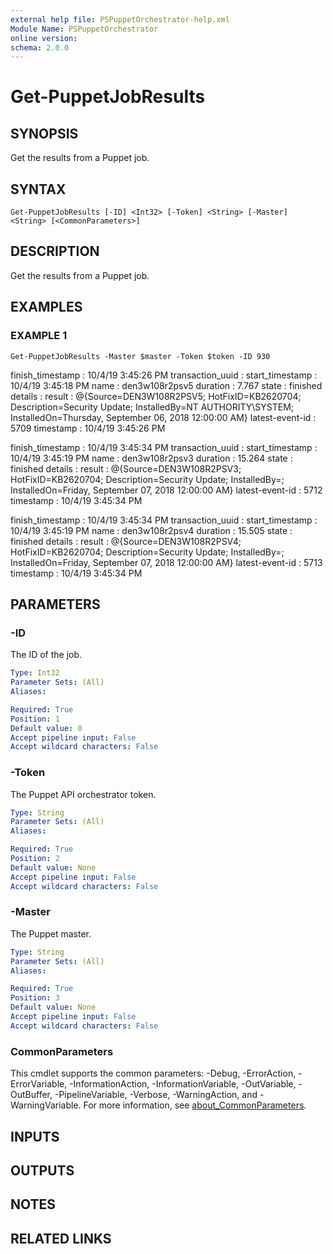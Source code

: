 ```yaml
---
external help file: PSPuppetOrchestrator-help.xml
Module Name: PSPuppetOrchestrator
online version:
schema: 2.0.0
---
```


# Get-PuppetJobResults

## SYNOPSIS
Get the results from a Puppet job.

## SYNTAX

```
Get-PuppetJobResults [-ID] <Int32> [-Token] <String> [-Master] <String> [<CommonParameters>]
```

## DESCRIPTION
Get the results from a Puppet job.

## EXAMPLES

### EXAMPLE 1
```
Get-PuppetJobResults -Master $master -Token $token -ID 930
```

finish_timestamp : 10/4/19 3:45:26 PM
transaction_uuid :
start_timestamp  : 10/4/19 3:45:18 PM
name             : den3w108r2psv5
duration         : 7.767
state            : finished
details          :
result           : @{Source=DEN3W108R2PSV5; HotFixID=KB2620704; Description=Security Update; InstalledBy=NT AUTHORITY\SYSTEM; InstalledOn=Thursday, September 06, 2018 12:00:00 AM}
latest-event-id  : 5709
timestamp        : 10/4/19 3:45:26 PM

finish_timestamp : 10/4/19 3:45:34 PM
transaction_uuid :
start_timestamp  : 10/4/19 3:45:19 PM
name             : den3w108r2psv3
duration         : 15.264
state            : finished
details          :
result           : @{Source=DEN3W108R2PSV3; HotFixID=KB2620704; Description=Security Update; InstalledBy=; InstalledOn=Friday, September 07, 2018 12:00:00 AM}
latest-event-id  : 5712
timestamp        : 10/4/19 3:45:34 PM

finish_timestamp : 10/4/19 3:45:34 PM
transaction_uuid :
start_timestamp  : 10/4/19 3:45:19 PM
name             : den3w108r2psv4
duration         : 15.505
state            : finished
details          :
result           : @{Source=DEN3W108R2PSV4; HotFixID=KB2620704; Description=Security Update; InstalledBy=; InstalledOn=Friday, September 07, 2018 12:00:00 AM}
latest-event-id  : 5713
timestamp        : 10/4/19 3:45:34 PM

## PARAMETERS

### -ID
The ID of the job.

```yaml
Type: Int32
Parameter Sets: (All)
Aliases:

Required: True
Position: 1
Default value: 0
Accept pipeline input: False
Accept wildcard characters: False
```

### -Token
The Puppet API orchestrator token.

```yaml
Type: String
Parameter Sets: (All)
Aliases:

Required: True
Position: 2
Default value: None
Accept pipeline input: False
Accept wildcard characters: False
```

### -Master
The Puppet master.

```yaml
Type: String
Parameter Sets: (All)
Aliases:

Required: True
Position: 3
Default value: None
Accept pipeline input: False
Accept wildcard characters: False
```

### CommonParameters
This cmdlet supports the common parameters: -Debug, -ErrorAction, -ErrorVariable, -InformationAction, -InformationVariable, -OutVariable, -OutBuffer, -PipelineVariable, -Verbose, -WarningAction, and -WarningVariable. For more information, see [about_CommonParameters](http://go.microsoft.com/fwlink/?LinkID=113216).

## INPUTS

## OUTPUTS

## NOTES

## RELATED LINKS
